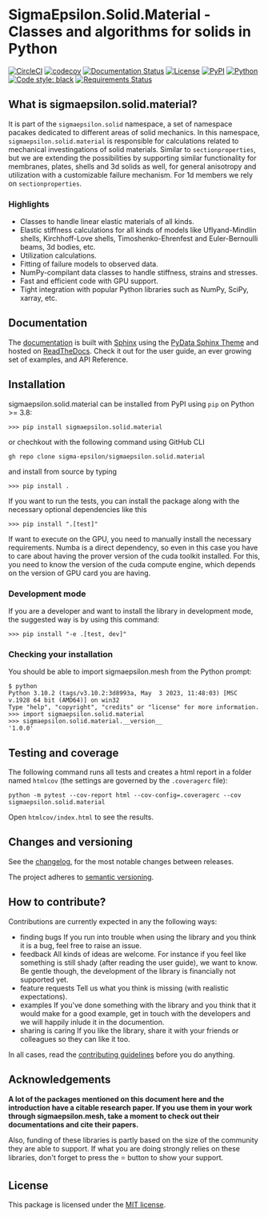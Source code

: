 # **SigmaEpsilon.Solid.Material** - Classes and algorithms for solids in Python

[![CircleCI](https://dl.circleci.com/status-badge/img/gh/sigma-epsilon/sigmaepsilon.solid.material/tree/main.svg?style=shield)](https://dl.circleci.com/status-badge/redirect/gh/sigma-epsilon/sigmaepsilon.solid.material/tree/main)
[![codecov](https://codecov.io/gh/sigma-epsilon/sigmaepsilon.solid.material/graph/badge.svg?token=7JKJ3HHSX3)](https://codecov.io/gh/sigma-epsilon/sigmaepsilon.solid.material)
[![Documentation Status](https://readthedocs.org/projects/sigmaepsilonsolidmaterial/badge/?version=latest)](https://sigmaepsilonsolidmaterial.readthedocs.io/en/latest/?badge=latest)
[![License](https://img.shields.io/badge/License-MIT-yellow.svg)](https://opensource.org/licenses/MIT)
[![PyPI](https://badge.fury.io/py/sigmaepsilon.solid.material.svg)](https://pypi.org/project/sigmaepsilon.solid.material)
[![Python](https://img.shields.io/badge/python-3.10%E2%80%923.11-blue)](https://www.python.org)
[![Code style: black](https://img.shields.io/badge/code%20style-black-000000.svg)](https://github.com/psf/black)
[![Requirements Status](https://dependency-dash.repo-helper.uk/github/sigma-epsilon/sigmaepsilon.solid.material/badge.svg)](https://dependency-dash.repo-helper.uk/github/sigma-epsilon/sigmaepsilon.solid.material)

## What is sigmaepsilon.solid.material?

It is part of the `sigmaepsilon.solid` namespace, a set of namespace pacakes dedicated to different areas of solid mechanics. In this namespace, `sigmaepsilon.solid.material` is responsible for calculations related to mechanical investingations of solid materials. Similar to `sectionproperties`, but we are extending the possibilities by supporting similar functionality for membranes, plates, shells and 3d solids as well, for general anisotropy and utilization with a customizable failure mechanism. For 1d members we rely on `sectionproperties`.

### Highlights

* Classes to handle linear elastic materials of all kinds.
* Elastic stiffness calculations for all kinds of models like Uflyand-Mindlin shells, Kirchhoff-Love shells, Timoshenko-Ehrenfest and Euler-Bernoulli beams, 3d bodies, etc.
* Utilization calculations.
* Fitting of failure models to observed data.
* NumPy-compilant data classes to handle stiffness, strains and stresses.
* Fast and efficient code with GPU support.
* Tight integration with popular Python libraries such as NumPy, SciPy, xarray, etc.

## Documentation

The [documentation](https://sigmaepsilonsolidmaterial.readthedocs.io/en/latest/) is built with [Sphinx](https://www.sphinx-doc.org/en/master/) using the [PyData Sphinx Theme](https://pydata-sphinx-theme.readthedocs.io/en/stable/index.html) and hosted on [ReadTheDocs](https://readthedocs.org/). Check it out for the user guide, an ever growing set of examples, and API Reference.

## Installation

sigmaepsilon.solid.material can be installed from PyPI using `pip` on Python >= 3.8:

```console
>>> pip install sigmaepsilon.solid.material
```

or chechkout with the following command using GitHub CLI

```console
gh repo clone sigma-epsilon/sigmaepsilon.solid.material
```

and install from source by typing

```console
>>> pip install .
```

If you want to run the tests, you can install the package along with the necessary optional dependencies like this

```console
>>> pip install ".[test]"
```

If want to execute on the GPU, you need to manually install the necessary requirements. Numba is a direct dependency, so even in this case you have to care about having the prover version of the cuda toolkit installed. For this, you need to know the version of the cuda compute engine, which depends on the version of GPU card you are having.

### Development mode

If you are a developer and want to install the library in development mode, the suggested way is by using this command:

```console
>>> pip install "-e .[test, dev]"
```

### Checking your installation

You should be able to import sigmaepsilon.mesh from the Python prompt:

```console
$ python
Python 3.10.2 (tags/v3.10.2:3d8993a, May  3 2023, 11:48:03) [MSC v.1928 64 bit (AMD64)] on win32
Type "help", "copyright", "credits" or "license" for more information.
>>> import sigmaepsilon.solid.material
>>> sigmaepsilon.solid.material.__version__
'1.0.0'
```

## Testing and coverage

The following command runs all tests and creates a html report in a folder named `htmlcov` (the settings are governed by the `.coveragerc` file):

```console
python -m pytest --cov-report html --cov-config=.coveragerc --cov sigmaepsilon.solid.material
```

Open `htmlcov/index.html` to see the results.

## Changes and versioning

See the [changelog](CHANGELOG.md), for the most notable changes between releases.

The project adheres to [semantic versioning](https://semver.org/).

## How to contribute?

Contributions are currently expected in any the following ways:

* finding bugs
  If you run into trouble when using the library and you think it is a bug, feel free to raise an issue.
* feedback
  All kinds of ideas are welcome. For instance if you feel like something is still shady (after reading the user guide), we want to know. Be gentle though, the development of the library is financially not supported yet.
* feature requests
  Tell us what you think is missing (with realistic expectations).
* examples
  If you've done something with the library and you think that it would make for a good example, get in touch with the developers and we will happily inlude it in the documention.
* sharing is caring
  If you like the library, share it with your friends or colleagues so they can like it too.

In all cases, read the [contributing guidelines](CONTRIBUTING.md) before you do anything.

## Acknowledgements

**A lot of the packages mentioned on this document here and the introduction have a citable research paper. If you use them in your work through sigmaepsilon.mesh, take a moment to check out their documentations and cite their papers.**

Also, funding of these libraries is partly based on the size of the community they are able to support. If what you are doing strongly relies on these libraries, don't forget to press the :star: button to show your support.

## License

This package is licensed under the [MIT license](LICENSE.txt).
